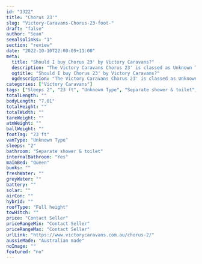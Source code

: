 ```yaml
---
id: "1322"
title: "Chorus 23'"
slug: "Victory-Caravans-Chorus-23-foot-"
draft: "false"
author: "Sean"
seealsolinks: "1"
section: "review"
date: "2022-10-10T22:00:09+11:00"
meta:
  title: "Should I buy Chorus 23' by Victory Caravans?"
  description: "The Victory Caravans Chorus 23' is classed as Unknown Type, and sleeps 2 people. It is Australian made and comes in at 23 ft. It generally has Separate shower & toilet."
  ogtitle: "Should I buy Chorus 23' by Victory Caravans?"
  ogdescription: "The Victory Caravans Chorus 23' is classed as Unknown Type, and sleeps 2 people. It is Australian made and comes in at 23 ft. It generally has Separate shower & toilet."
categories: ["Victory Caravans"]
tags: ["Sleeps 2", "23 ft", "Unknown Type", "Separate shower & toilet", "Full height", "Price Unknown", "Australian made"]
totalLength: ""
bodyLength: "7.01"
totalHeight: ""
totalWidth: ""
tareWeight: ""
atmWeight: ""
ballWeight: ""
footTag: "23 ft"
vanType: "Unknown Type"
sleeps: "2"
bathroom: "Separate shower & toilet"
internalBathroom: "Yes"
mainBed: "Queen"
bunks: ""
freshWater: ""
greyWater: ""
battery: ""
solar: ""
airCon: ""
hybrid: ""
roofType: "Full height"
towHitch: ""
price: "Contact Seller"
priceRangeMin: "Contact Seller"
priceRangeMax: "Contact Seller"
urlLink: "https://www.victorycaravans.com.au/chorus-2/"
aussieMade: "Australian made"
noImage: ""
featured: "no"
---
```

